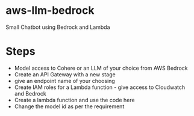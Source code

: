 # aws-llm-bedrock
 Small Chatbot using Bedrock and Lambda

 # Steps
 - Model access to Cohere or an LLM of your choice from AWS Bedrock
 - Create an API Gateway with a new stage
 - give an endpoint name of your choosing
 - Create IAM roles for a Lambda function - give access to Cloudwatch and Bedrock
 - Create a lambda function and use the code here
 - Change the model id as per the requirement
 
